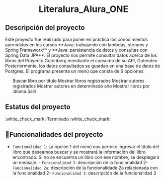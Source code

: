 <h1 align="center"> Literalura_Alura_ONE </h1>

<h2>Descripción del proyecto</h2>
Este proyecto fue realizado para poner en práctica los conocimientos aprendidos en los cursos **Java: trabajando con lambdas, streams y Spring Framework** y **Java: persistencia de datos y consultas con Spring Data JPA**. El proyecto nos permite consultar datos acerca de los libros del Proyecto Gutenberg mendiante el consumo de su API, Gutendex. Posteriormente, los datos consultados se guardan en una base de datos de Postgres.
El programa presenta un menú que consta de 6 opciones:
<ol>
  Buscar libro por título
  Mostrar libros registrados
  Mostrar autores registrados
  Mostrar autores en determinado año
  Mostrar libros por idioma
  Salir
</ol>

<h2>Estatus del proyecto</h2>
:white_check_mark: Terminado :white_check_mark:

## :hammer:Funcionalidades del proyecto

- `Funcionalidad 1`: La opción 1 del menú nos permite ingresar el título del libro que deseamos buscar y se mostrará la información del libro encontrado. Si no se encuentra un libro con ese nombre, se desplegará un mensaje. - `Funcionalidad 2`: descripción de la funcionalidad 2- `Funcionalidad 2a`: descripción de la funcionalidade 2a relacionada con la funcionalidad 2- `Funcionalidad 3`: descripción de la funcionalidad 3
